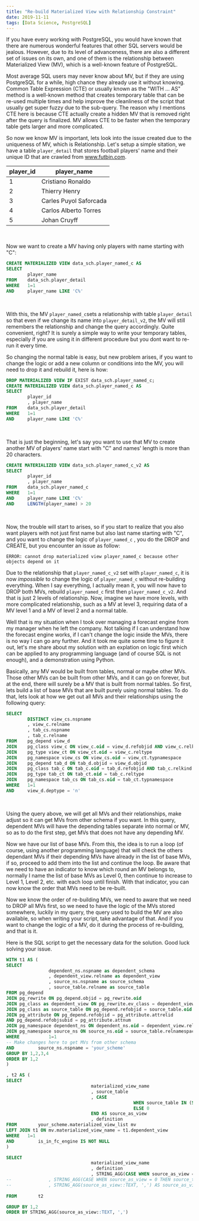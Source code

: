 ```yaml
---
title: "Re-build Materialized View with Relationship Constraint"
date: 2019-11-11
tags: [Data Science, PostgreSQL]
---
```


If you have every working with PostgreSQL, you would have known that there are numerous wonderful features that other SQL servers would be jealous. However, due to its level of advanceness, there are also a different set of issues on its own, and one of them is the relationship between Materialized View (MV), which is a well-known feature of PostgreSQL. 
<br>

Most average SQL users may never know about MV, but if they are using PostgreSQL for a while, high chance they already use it without knowing. Common Table Expression (CTE) or usually known as the "WITH ... AS" method is a well-known method that creates temporary table that can be re-used multiple times and help improve the cleanliness of the script that usually get super fuzzy due to the sub-query. The reason why I mentions CTE here is because CTE actually create a hidden MV that is removed right after the query is finalized. MV allows CTE to be faster when the temporary table gets larger and more complicated. 
<br>

So now we know MV is important, lets look into the issue created due to the uniqueness of MV, which is Relationship. Let's setup a simple sitation, we have a table `player_detail` that stores football players' name and their unique ID that are crawled from www.futbin.com. 

player_id | player_name
--- | ---
1 | Cristiano Ronaldo
2 | Thierry Henry
3 | Carles Puyol Saforcada
4 | Carlos Alberto Torres
5 | Johan Cruyff

<br>

Now we want to create a MV having only players with name starting with "C": 

```sql
CREATE MATERIALIZED VIEW data_sch.player_named_c AS 
SELECT 
        player_name 
FROM    data_sch.player_detail 
WHERE   1=1
AND     player_name LIKE 'C%' 
```
<br>

With this, the MV `player_named_c`sets a relationship with table `player_detail` so that even if we change its name into `player_detail_v2`, the MV will still remembers the relationship and change the query accordingly. Quite convenient, right? It is surely a simple way to write your temporary tables, especially if you are using it in different procedure but you dont want to re-run it every time. 
<br>

So changing the normal table is easy, but new problem arises, if you want to change the logic or add a new column or conditions into the MV, you will need to drop it and rebuild it, here is how: 

```sql
DROP MATERIALIZED VIEW IF EXIST data_sch.player_named_c;
CREATE MATERIALIZED VIEW data_sch.player_named_c AS 
SELECT 
        player_id
        , player_name 
FROM    data_sch.player_detail 
WHERE   1=1
AND     player_name LIKE 'C%' 
```
<br>

That is just the beginning, let's say you want to use that MV to create another MV of players' name start with "C" and names' length is more than 20 characters. 

```sql
CREATE MATERIALIZED VIEW data_sch.player_named_c_v2 AS 
SELECT 
        player_id
        , player_name  
FROM    data_sch.player_named_c 
WHERE   1=1
AND     player_name LIKE 'C%' 
AND     LENGTH(player_name) > 20
```
<br>

Now, the trouble will start to arises, so if you start to realize that you also want players with not just first name but also last name starting with "C", and you want to change the logic of `player_named_c` , you do the DROP and CREATE, but you encounter an issue as follow: 

`ERROR: cannot drop materialized view player_named_c because other objects depend on it`
<br>

Due to the relationship that `player_named_c_v2` set with `player_named_c`, it is now *impossible* to change the logic of `player_named_c` without re-building everything. When I say everything, I actually mean it, you will now have to DROP both MVs, rebuild `player_named_c` first then `player_named_c_v2`. And that is just 2 levels of relationship. Now, imagine we have more levels, with more complicated relationship, such as a MV at level 3, requiring data of a MV level 1 and a MV of level 2 and a normal table. 
<br>

Well that is my situation when I took over managing a forecast engine from my manager when he left the company. Not talking if I can understand how the forecast engine works, if I can't change the logic inside the MVs, there is no way I can go any further. And it took me quite some time to figure it out, let's me share about my solution with an explation on logic first which can be applied to any programming language (and of course SQL is not enough), and a demonstration using Python. 
<br>

Basically, any MV would be built from tables, normal or maybe other MVs. Those other MVs can be built from other MVs, and it can go on forever, but at the end, there will surely be a MV that is built from normal tables. So first, lets build a list of base MVs that are built purely using normal tables. To do that, lets look at how we get out all MVs and their relationships using the following query: 

```sql 
SELECT 
        DISTINCT view_cs.nspname
        , view_c.relname
        , tab_cs.nspname
        , tab_c.relname
FROM    pg_depend view_d
JOIN    pg_class view_c ON view_c.oid = view_d.refobjid AND view_c.relkind = 'm'
JOIN    pg_type view_ct ON view_ct.oid = view_c.reltype
JOIN    pg_namespace view_cs ON view_cs.oid = view_ct.typnamespace
JOIN    pg_depend tab_d ON tab_d.objid = view_d.objid
JOIN    pg_class tab_c ON tab_c.oid = tab_d.refobjid AND tab_c.relkind = 'r'
JOIN    pg_type tab_ct ON tab_ct.oid = tab_c.reltype
JOIN    pg_namespace tab_cs ON tab_cs.oid = tab_ct.typnamespace
WHERE   1=1
AND     view_d.deptype = 'n'
```
<br>

Using the query above, we will get all MVs and their relationships, make adjust so it can get MVs from other schema if you want. In this query, dependent MVs will have the depending tables separate into normal or MV, so as to do the first step, get MVs that does not have any depending MV. 
<br>

Now we have our list of base MVs. From this, the idea is to run a loop (of course, using another programming language) that will check the others dependant MVs if their depending MVs have already in the list of base MVs, if so, proceed to add them into the list and continue the loop. Be aware that we need to have an indicator to know which round an MV belongs to, normally I name the list of base MVs as Level 0, then continue to increase to Level 1, Level 2, etc. with each loop until finish. With that indicator, you can now know the order that MVs need to be re-built. 
<br>

Now we know the order of re-building MVs, we need to aware that we need to DROP all MVs first, so we need to have the logic of the MVs stored somewhere, luckily in my query, the query used to build the MV are also available, so when writing your script, take advantage of that. And if you want to change the logic of a MV, do it during the process of re-building, and that is it. 
<br> 

Here is the SQL script to get the necessary data for the solution. Good luck solving your issue. 
<br>

```sql
WITH t1 AS (
SELECT 
                dependent_ns.nspname as dependent_schema
                , dependent_view.relname as dependent_view 
                , source_ns.nspname as source_schema
                , source_table.relname as source_table
FROM pg_depend 
JOIN pg_rewrite ON pg_depend.objid = pg_rewrite.oid 
JOIN pg_class as dependent_view ON pg_rewrite.ev_class = dependent_view.oid 
JOIN pg_class as source_table ON pg_depend.refobjid = source_table.oid 
JOIN pg_attribute ON pg_depend.refobjid = pg_attribute.attrelid 
AND pg_depend.refobjsubid = pg_attribute.attnum 
JOIN pg_namespace dependent_ns ON dependent_ns.oid = dependent_view.relnamespace
JOIN pg_namespace source_ns ON source_ns.oid = source_table.relnamespace
WHERE 	        1=1
-- Make changes here to get MVs from other schema
AND 		source_ns.nspname = 'your_scheme'
GROUP BY 1,2,3,4
ORDER BY 1,2
)

, t2 AS (
SELECT 
                                materialized_view_name 
                                , source_table 
                                , CASE 
                                                WHEN source_table IN (SELECT dependent_view FROM t1) THEN 1 
                                                ELSE 0 
                                END AS source_as_view 
                                , definition 
FROM 		your_scheme.materialized_view_list mv 
LEFT JOIN t1 ON mv.materialized_view_name = t1.dependent_view 
WHERE 	1=1
AND 		is_in_fc_engine IS NOT NULL 
)

SELECT 
                                materialized_view_name
                                , definition 
                                , STRING_AGG(CASE WHEN source_as_view = 1 THEN source_table::TEXT ELSE NULL END, ',') AS source_materialized_view
-- 				, STRING_AGG(CASE WHEN source_as_view = 0 THEN source_table::TEXT ELSE NULL END, ',') AS source_table
-- 				, STRING_AGG(source_as_view::TEXT, ',') AS source_as_view
                                
FROM 		t2 

GROUP BY 1,2 
ORDER BY STRING_AGG(source_as_view::TEXT, ',')


```
<br>


